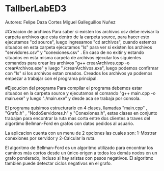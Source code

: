 # TallberLabED3

Autores: Felipe Daza Cortes
         Miguel Galleguillos Nuñez
         
#Creacion de archivos
Para saber si existen los archivos csv debe revisar la carpeta archivos que esta dentro de la carpeta source, para hacer esto ejecutamos "cd source", luego ingresamos "cd archivos", cuando estemos situados en esta carpeta ejecutamos "ls" para ver si existen los archivos "servidores.csv" y "conexiones.csv" . En caso de no exitir y estando situados en esta misma carpeta de archivos ejecutar los siguientes comandos para crear los archivos
"g++ crearArchivos.cpp -o crearArchivos.exe" y luego "./crearArchivos.exe", luego podemos confirmar con "ls" si los archivos estan creados. Creados los archivos ya podemos empezar a trabajar con el programa principal.

#Ejecucion del programa
Para compilar el programa debemos estar situados en la carpeta source y ejecutamos el comando "g++ main.cpp -o main.exe" y luego "./main.exe" y desde aca se trabaja por consola.

El programa quisimos estructurarlo en 4 clases, llamadas "main.cpp" , "Grafo.h" , "NodoServidores.h" y "Conexiones.h", estas clases en conjunto trabajan para encontrar la ruta mas corta entre dos clientes a traves del algortimo Bellman-Ford en grafos con datos pedidos al usuario.

La aplicacion cuenta con un menu de 2 opciones las cuales son: 1-Mostrar conexiones por servidor y 2-Calcular la ruta.

El algoritmo de Bellman-Ford es un algoritmo utilizado para encontrar los caminos más cortos desde un único origen a todos los demás nodos en un grafo ponderado, incluso si hay aristas con pesos negativos. El algoritmo también puede detectar ciclos negativos en el grafo.



